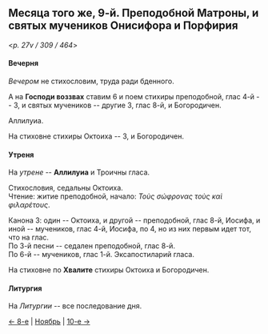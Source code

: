 
## Месяца того же, 9-й. Преподобной Матроны, и святых мучеников Онисифора и Порфирия

<*p. 27v / 309 / 464*>

#### Вечерня

*Вечером* не стихословим, труда ради бденного. 

А на **Господи воззвах** ставим 6 и поем стихиры преподобной, глас 4-й -- 3, 
и святых мучеников -- другие 3, глас 8-й, и Богородичен. 

Аллилуиа. 

На стиховне стихиры Октоиха -- 3, и Богородичен.

#### Утреня

На *утрене* -- **Аллилуиа** и Троичны гласа. 

Стихословия, седальны Октоиха.  
Чтение: житие преподобной, начало: *Τοὺς σώφρονας τοὺς καὶ φιλαρέτους*.    

Канона 3: один -- Октоиха, и другой -- преподобной, глас 8-й, Иосифа, и иной -- мучеников, глас 4-й, 
Иосифа, по 4, но из них первым идет тот, что на глас.  
По 3-й песни -- седален преподобной, глас 8-й.   
По 6-й -- мучеников, глас 1-й. 
Эксапостиларий гласа.   

На стиховне по **Хвалите** стихиры Октоиха и Богородичен. 

#### Литургия

На *Литургии* -- все последование дня.

[← 8-е](11_08_EUR.ru.md) | [Ноябрь](README.md#9-й) | [10-е →](11_10_EUR.ru.md)
